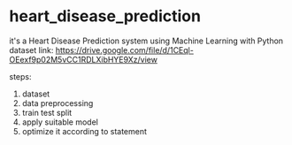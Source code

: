 # heart_disease_prediction
it's a Heart Disease Prediction system using Machine Learning with Python
dataset link: https://drive.google.com/file/d/1CEql-OEexf9p02M5vCC1RDLXibHYE9Xz/view

steps:
1. dataset
2. data preprocessing
3. train test split
4. apply suitable model
5. optimize it according to statement
